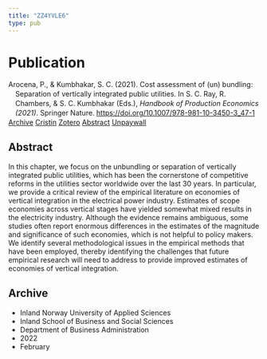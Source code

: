 ```yaml
---
title: "ZZ4YVLE6"
type: pub
---
```

<h1>Publication</h1>
<article id="csl-bib-container-ZZ4YVLE6" class="csl-bib-container">
  <div class="csl-bib-body" style="line-height: 1.35; padding-left: 1em; text-indent:-1em;">
  <div class="csl-entry">Arocena, P., &amp; Kumbhakar, S. C. (2021). Cost assessment of (un) bundling: Separation of vertically integrated public utilities. In S. C. Ray, R. Chambers, &amp; S. C. Kumbhakar (Eds.), <i>Handbook of Production Economics (2021)</i>. Springer Nature. <a href="https://doi.org/10.1007/978-981-10-3450-3_47-1">https://doi.org/10.1007/978-981-10-3450-3_47-1</a></div>
</div>
  <div class="csl-bib-buttons">
    <a href="#taxonomy-article-ZZ4YVLE6" class="csl-bib-button">Archive</a>
    <a href="https://app.cristin.no/results/show.jsf?id=1999098" alt="Cristin URL" class="csl-bib-button">Cristin</a>
    <a href="http://zotero.org/groups/5402882/items/ZZ4YVLE6" alt="Zotero URL" class="csl-bib-button">Zotero</a>
    <a href="#abstract-article-ZZ4YVLE6" class="csl-bib-button">Abstract</a>
    <a href="https://doi.org/10.1007/978-981-10-3450-3_47-1" class="csl-bib-button">Unpaywall</a>
  </div>
  <div id="csl-bib-meta-container-ZZ4YVLE6"></div>
</article>
<div id="csl-bib-meta-ZZ4YVLE6" class="csl-bib-meta">
  <article id="abstract-article-ZZ4YVLE6" class="abstract-article">
    <h1>Abstract</h1>
    In this chapter, we focus on the unbundling or separation of vertically integrated public utilities, which has been the cornerstone of competitive reforms in the utilities sector worldwide over the last 30 years. In particular, we provide a critical review of the empirical literature on economies of vertical integration in the electrical power industry. Estimates of scope economies across vertical stages have yielded somewhat mixed results in the electricity industry. Although the evidence remains ambiguous, some studies often report enormous differences in the estimates of the magnitude and significance of such economies, which is not helpful to policy makers. We identify several methodological issues in the empirical methods that have been employed, thereby identifying the challenges that future empirical research will need to address to provide improved estimates of economies of vertical integration.
  </article>
  <article id="taxonomy-article-ZZ4YVLE6" class="taxonomy-article">
    <h1>Archive</h1>
    <ul>
      <li>Inland Norway University of Applied Sciences</li>
      <li>Inland School of Business and Social Sciences</li>
      <li>Department of Business Administration</li>
      <li>2022</li>
      <li>February</li>
    </ul>
  </article>
</div>
